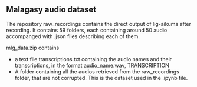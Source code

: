 ## Malagasy audio dataset

The repository raw_recordings contains the direct output of lig-aikuma after recording. It contains 59 folders, each containing around 50 audio accompanged with .json files describing each of them. 


mlg_data.zip contains 
- a text file transcriptions.txt containing the audio names and their transcriptions, in the format 
		audio_name.wav, TRANSCRIPTION
- A folder containing all the audios retrieved from the raw_recordings folder, that are not corrupted. This is the dataset used in the .ipynb file. 




